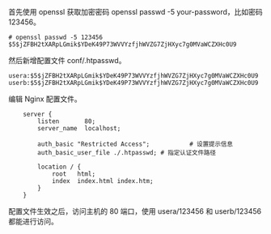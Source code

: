 首先使用 openssl 获取加密密码 openssl passwd -5 your-password，比如密码 123456。
```
# openssl passwd -5 123456
$5$jZFBH2tXARpLGmik$YDeK49P73WVVYzfjhWVZG7ZjHXyc7g0MVaWCZXHc0U9
```

然后新增配置文件 conf/.htpasswd。
```
usera:$5$jZFBH2tXARpLGmik$YDeK49P73WVVYzfjhWVZG7ZjHXyc7g0MVaWCZXHc0U9
userb:$5$jZFBH2tXARpLGmik$YDeK49P73WVVYzfjhWVZG7ZjHXyc7g0MVaWCZXHc0U9
```

编辑 Nginx 配置文件。
```
    server {
        listen       80; 
        server_name  localhost;

        auth_basic "Restricted Access";           # 设置提示信息
        auth_basic_user_file ./.htpasswd; # 指定认证文件路径

        location / { 
            root   html;
            index  index.html index.htm;
        }
    }
```

配置文件生效之后，访问主机的 80 端口，使用 usera/123456 和 userb/123456 都能进行访问。